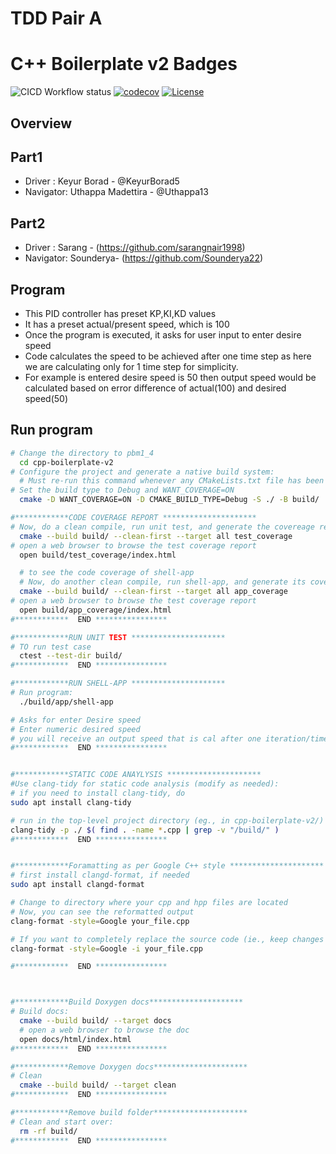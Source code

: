 # TDD Pair A
# C++ Boilerplate v2 Badges
![CICD Workflow status](https://github.com/sarangnair1998/TTD_pairB/actions/workflows/run-unit-test-and-upload-codecov.yml/badge.svg) [![codecov](https://codecov.io/gh/sarangnair1998/TTD_pairB/branch/main/graph/badge.svg)](https://codecov.io/gh/sarangnair1998/TTD_pairB) [![License](https://img.shields.io/badge/license-MIT-blue.svg)](LICENSE)


## Overview
## Part1
- Driver : Keyur Borad - @KeyurBorad5
- Navigator: Uthappa Madettira - @Uthappa13

## Part2

- Driver : Sarang - (https://github.com/sarangnair1998)
- Navigator: Sounderya- (https://github.com/Sounderya22)

## Program
- This PID controller has preset KP,KI,KD values
- It has a preset actual/present speed, which is 100
- Once the program is executed, it asks for user input to enter desire speed
- Code calculates the speed to be achieved after one time step as here we are calculating only for 1 time step for simplicity.
- For example is entered desire speed is 50 then output speed would be calculated based on error difference of actual(100) and desired speed(50)


## Run program
```bash
# Change the directory to pbm1_4
  cd cpp-boilerplate-v2
# Configure the project and generate a native build system:
  # Must re-run this command whenever any CMakeLists.txt file has been changed
# Set the build type to Debug and WANT_COVERAGE=ON
  cmake -D WANT_COVERAGE=ON -D CMAKE_BUILD_TYPE=Debug -S ./ -B build/

#************CODE COVERAGE REPORT *********************
# Now, do a clean compile, run unit test, and generate the covereage report of unit tests
  cmake --build build/ --clean-first --target all test_coverage
# open a web browser to browse the test coverage report
  open build/test_coverage/index.html

  # to see the code coverage of shell-app
  # Now, do another clean compile, run shell-app, and generate its covereage report
  cmake --build build/ --clean-first --target all app_coverage
# open a web browser to browse the test coverage report
  open build/app_coverage/index.html
#************  END ****************

#************RUN UNIT TEST *********************
# TO run test case
  ctest --test-dir build/
#************  END ****************

#************RUN SHELL-APP *********************
# Run program:
  ./build/app/shell-app

# Asks for enter Desire speed
# Enter numeric desired speed
# you will receive an output speed that is cal after one iteration/time step of the PID controller. (Here actual speed is set to 100)
#************  END ****************


#************STATIC CODE ANAYLYSIS *********************
#Use clang-tidy for static code analysis (modify as needed):
# if you need to install clang-tidy, do
sudo apt install clang-tidy

# run in the top-level project directory (eg., in cpp-boilerplate-v2/)
clang-tidy -p ./ $( find . -name *.cpp | grep -v "/build/" )
#************  END ****************


#************Foramatting as per Google C++ style *********************
# first install clangd-format, if needed
sudo apt install clangd-format

# Change to directory where your cpp and hpp files are located
# Now, you can see the reformatted output
clang-format -style=Google your_file.cpp

# If you want to completely replace the source code (ie., keep changes in-place) do:
clang-format -style=Google -i your_file.cpp

#************  END ****************



#************Build Doxygen docs*********************
# Build docs:
  cmake --build build/ --target docs
  # open a web browser to browse the doc
  open docs/html/index.html
#************  END ****************

#************Remove Doxygen docs*********************
# Clean
  cmake --build build/ --target clean
#************  END ****************

#************Remove build folder*********************
# Clean and start over:
  rm -rf build/
#************  END ****************
